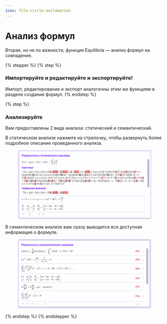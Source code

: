 ```yaml
---
icon: file-circle-exclamation
---
```


# Анализ формул

Вторая, но не по важности, функция Equilibria — анализ формул на совпадение.&#x20;

{% stepper %}
{% step %}
### Импортируйте и редактируйте и экспортируйте!

Импорт, редактирование и экспорт аналогичны этим же функциям в разделе создания формул.
{% endstep %}

{% step %}
### Анализируйте

Вам предоставлены 2 вида анализа: статический и семантический.

В статическом анализе нажмите на стрелочку, чтобы развернуть более подробное описание проведенного анализа.

<figure><img src="../.gitbook/assets/image.png" alt=""><figcaption></figcaption></figure>

В семантическом анализе вам сразу выводится вся доступная информация о формуле.

<figure><img src="../.gitbook/assets/image (1).png" alt=""><figcaption></figcaption></figure>
{% endstep %}
{% endstepper %}
